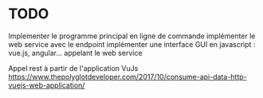 # TODO 

Implementer le programme principal en ligne de commande
implémenter le web service avec le endpoint 
implémenter une interface GUI en javascript : vue.js, angular... appelant le web service


Appel rest à partir de l'application VuJs
https://www.thepolyglotdeveloper.com/2017/10/consume-api-data-http-vuejs-web-application/